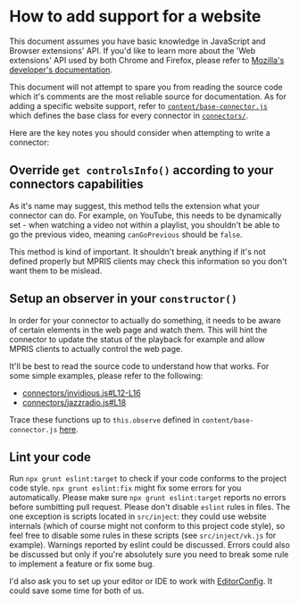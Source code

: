 # How to add support for a website

This document assumes you have basic knowledge in JavaScript and Browser
extensions' API. If you'd like to learn more about the 'Web extensions' API
used by both Chrome and Firefox, please refer to [Mozilla's developer's
documentation](https://developer.mozilla.org/en-US/docs/Mozilla/Add-ons/WebExtensions).

This document will not attempt to spare you from reading the source code which
it's comments are the most reliable source for documentation. As for adding
a specific website support, refer to
[`content/base-connector.js`](content/base-connector.js) which defines the base
class for every connector in [`connectors/`](connectors/).

Here are the key notes you should consider when attempting to write
a connector:

## Override `get controlsInfo()` according to your connectors capabilities

As it's name may suggest, this method tells the extension what your connector
can do. For example, on YouTube, this needs to be dynamically set - when
watching a video not within a playlist, you shouldn't be able to go the
previous video, meaning `canGoPrevious` should be `false`.

This method is kind of important. It shouldn't break anything if it's not
defined properly but MPRIS clients may check this information so you don't want
them to be mislead.

## Setup an observer in your `constructor()`

In order for your connector to actually do something, it needs to be aware of
certain elements in the web page and watch them. This will hint the connector
to update the status of the playback for example and allow MPRIS clients to
actually control the web page.

It'll be best to read the source code to understand how that works. For some
simple examples, please refer to the following:

- [connectors/invidious.js#L12-L16](https://github.com/f1u77y/web-media-controller/blob/v0.8.4/connectors/invidious.js#L12-L16)
- [connectors/jazzradio.js#L18](https://github.com/f1u77y/web-media-controller/blob/v0.8.4/connectors/jazzradio.js#L18)

Trace these functions up to `this.observe` defined in
`content/base-connector.js`
[here](https://github.com/f1u77y/web-media-controller/blob/v0.8.4/content/base-connector.js#L236-L252).

## Lint your code

Run `npx grunt eslint:target` to check if your code conforms to the project code style.
`npx grunt eslint:fix` might fix some errors for you automatically. Please make sure
`npx grunt eslint:target` reports no errors before sumbitting pull request.
Please don't disable `eslint` rules in files.
The one exception is scripts located in `src/inject`: they could use website
internals (which of course might not conform to this project code style), so feel free to
disable some rules in these scripts (see `src/inject/vk.js` for example). Warnings reported
by eslint could be discussed. Errors could also be discussed but only if you're absolutely sure
you need to break some rule to implement a feature or fix some bug.

I'd also ask you to set up your editor or IDE to work with [EditorConfig](https://editorconfig.org/).
It could save some time for both of us.
